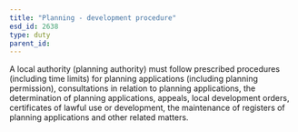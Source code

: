 ```yaml
---
title: "Planning - development procedure"
esd_id: 2638
type: duty
parent_id:  
---
```


A local authority (planning authority) must follow prescribed procedures (including time limits) for planning applications (including planning permission), consultations in relation to planning applications, the determination of planning applications, appeals, local development orders, certificates of lawful use or development, the maintenance of registers of planning applications and other related matters. 

